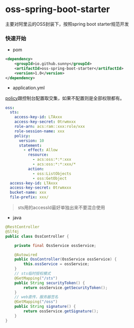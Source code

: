 # oss-spring-boot-starter

主要对阿里云的OSS封装下，按照spring boot starter规范开发

### 快速开始

* pom
```xml
<dependency>
    <groupId>io.github.sunny</groupId>
    <artifactId>oss-spring-boot-starter</artifactId>
    <version>1.0</version>
</dependency>
```
* application.yml

[policy](https://help.aliyun.com/document_detail/100680.html?spm=a2c4g.11186623.2.8.320841f0tGGFLR#h2-url-7)跟控制台配置取交集，如果不配置则是全部权限都有。

```yaml
oss:
  sts:
    access-key-id: LTAxxx
    access-key-secret: 0trwmxxx
    role-arn: acs:ram::xxx:role/xxx
    role-session-name: xxx
    policy:
      version: 10
      statement:
        - effect: Allow
          resource:
            - acs:oss:*:*:xxx
            - acs:oss:*:*:xxx/*
          action:
            - oss:ListObjects
            - oss:GetObject
  access-key-id: LTAxxx
  access-key-secret: 0trwmxxx
  bucket-name: xxx
  file-prefix: xxx/
```
> sts用的accessId最好单独出来不要混合使用

* java
```java
@RestController
@Slf4j
public class OssController {

    private final OssService ossService;

    @Autowired
    public OssController(OssService ossService) {
        this.ossService = ossService;
    }
    // sts临时授权模式
    @GetMapping("/sts")
    public String securityToken() {
        return ossService.getSecurityToken();
    }
    // web直传，服务器签名
    @GetMapping("/oss")
    public String signature() {
        return ossService.getSignature();
    }
}
```
